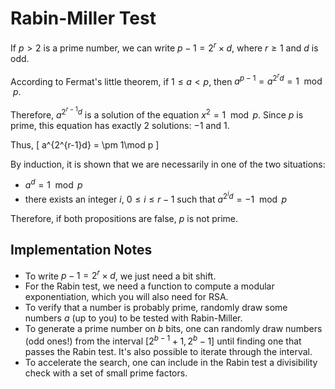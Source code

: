 # Rabin-Miller Test

If $p>2$ is a prime number, we can write $p-1 = 2^r \times d$, where $r\geq 1$ and $d$ is odd.

According to Fermat's little theorem, if $1\leq a < p$, then $a^{p-1} = a^{2^r d} = 1\mod p$.

Therefore, $a^{2^{r-1}d}$ is a solution of the equation $x^2 = 1 \mod p$. Since $p$ is prime, this equation has
exactly $2$ solutions: $-1$ and $1$.

Thus,
\[ a^{2^{r-1}d} = \pm 1\mod p \]

By induction, it is shown that we are necessarily in one of the two situations:
- $a^d = 1 \mod p$
- there exists an integer $i$, $0\leq i\leq r-1$ such that $a^{2^i d} = -1 \mod p$

Therefore, if both propositions are false, $p$ is not prime.

## Implementation Notes
- To write $p-1 = 2^r \times d$, we just need a bit shift.
- For the Rabin test, we need a function to compute a modular exponentiation, which you
  will also need for RSA.
- To verify that a number is probably prime, randomly draw some numbers $a$ (up to you) 
  to be tested with Rabin-Miller.
- To generate a prime number on $b$ bits, one can randomly draw numbers (odd ones!) from the interval
   $[2^{b-1} +1,2^b -1]$ until finding one that passes the Rabin test. It's also possible to iterate through the interval.
- To accelerate the search, one can include in the Rabin test a divisibility check with a set of small prime factors.
